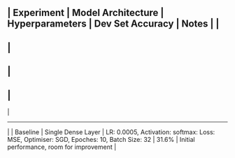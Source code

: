 |
Experiment
|
Model Architecture
| 
Hyperparameters
|
Dev Set Accuracy
|
Notes
|
|
---
|
---
|
---
|
---
|
___
|
|
Baseline
| Single Dense Layer
| 
LR: 0.0005, Activation: softmax: Loss: MSE, Optimiser: SGD, Epoches: 10, Batch Size: 32
|
31.6%
|
Initial performance, room for improvement
|